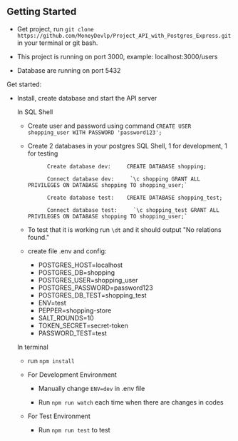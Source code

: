 ## Getting Started

- Get project, run `git clone https://github.com/MoneyDevlp/Project_API_with_Postgres_Express.git` in your terminal or git bash.

- This project is running on port 3000, example: localhost:3000/users

- Database are running on port 5432

Get started:

- Install, create database and start the API server

  In SQL Shell

  - Create user and password using command `CREATE USER shopping_user WITH PASSWORD 'password123';`
  
  - Create 2 databases in your postgres SQL Shell, 1 for development, 1 for testing
      
              Create database dev:     CREATE DATABASE shopping;

              Connect database dev:     `\c shopping GRANT ALL PRIVILEGES ON DATABASE shopping TO shopping_user;`
        
              Create database test:    CREATE DATABASE shopping_test;

              Connect database test:     `\c shopping_test GRANT ALL PRIVILEGES ON DATABASE shopping TO shopping_user;`
                        
  - To test that it is working run `\dt` and it should output "No relations found."
  
  - create file .env and config:
  
     - POSTGRES_HOST=localhost
     - POSTGRES_DB=shopping
     - POSTGRES_USER=shopping_user
     - POSTGRES_PASSWORD=password123
     - POSTGRES_DB_TEST=shopping_test
     - ENV=test
     - PEPPER=shopping-store
     - SALT_ROUNDS=10
     - TOKEN_SECRET=secret-token
     - PASSWORD_TEST=test

  In terminal

  - run `npm install`

  - For Development Environment

    - Manually change `ENV=dev` in .env file

    - Run `npm run watch` each time when there are changes in codes

  - For Test Environment

    - Run `npm run test` to test
